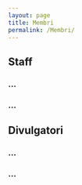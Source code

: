 ```yaml
---
layout: page
title: Membri
permalink: /Membri/
---
```


## Staff

### ...
### ...

## Divulgatori

### ...
### ...